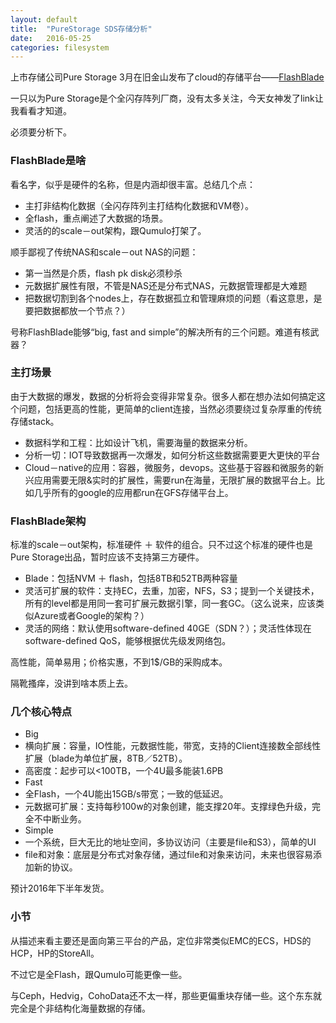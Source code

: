 ```yaml
---
layout: default
title:  "PureStorage SDS存储分析"
date:   2016-05-25
categories: filesystem
---
```


上市存储公司Pure Storage 3月在旧金山发布了cloud的存储平台——[FlashBlade](https://www.purestorage.com/company/news-and-events/press/ps_introduce_fb.html)

一只以为Pure Storage是个全闪存阵列厂商，没有太多关注，今天女神发了link让我看看才知道。

必须要分析下。

### FlashBlade是啥
看名字，似乎是硬件的名称，但是内涵却很丰富。总结几个点：

- 主打非结构化数据（全闪存阵列主打结构化数据和VM卷）。
- 全flash，重点阐述了大数据的场景。
- 灵活的的scale－out架构，跟Qumulo打架了。

顺手鄙视了传统NAS和scale－out NAS的问题：

- 第一当然是介质，flash pk disk必须秒杀
- 元数据扩展性有限，不管是NAS还是分布式NAS，元数据管理都是大难题
- 把数据切割到各个nodes上，存在数据孤立和管理麻烦的问题（看这意思，是要把数据都放一个节点？）

号称FlashBlade能够“big, fast and simple”的解决所有的三个问题。难道有核武器？

### 主打场景
由于大数据的爆发，数据的分析将会变得非常复杂。很多人都在想办法如何搞定这个问题，包括更高的性能，更简单的client连接，当然必须要绕过复杂厚重的传统存储stack。

- 数据科学和工程：比如设计飞机，需要海量的数据来分析。
- 分析一切：IOT导致数据再一次爆发，如何分析这些数据需要更大更快的平台
- Cloud－native的应用：容器，微服务，devops。这些基于容器和微服务的新兴应用需要无限&实时的扩展性，需要run在海量，无限扩展的数据平台上。比如几乎所有的google的应用都run在GFS存储平台上。

### FlashBlade架构
标准的scale－out架构，标准硬件 ＋ 软件的组合。只不过这个标准的硬件也是Pure Storage出品，暂时应该不支持第三方硬件。

- Blade：包括NVM ＋ flash，包括8TB和52TB两种容量
- 灵活可扩展的软件：支持EC，去重，加密，NFS，S3；提到一个关键技术，所有的level都是用同一套可扩展元数据引擎，同一套GC。（这么说来，应该类似Azure或者Google的架构？）
- 灵活的网络：默认使用software-defined 40GE（SDN？）；灵活性体现在software-defined QoS，能够根据优先级发网络包。

高性能，简单易用；价格实惠，不到1$/GB的采购成本。

隔靴搔痒，没讲到啥本质上去。

### 几个核心特点

- Big
 - 横向扩展：容量，IO性能，元数据性能，带宽，支持的Client连接数全部线性扩展（blade为单位扩展，8TB／52TB）。
 - 高密度：起步可以<100TB，一个4U最多能装1.6PB
- Fast
 - 全Flash，一个4U能出15GB/s带宽；一致的低延迟。
 - 元数据可扩展：支持每秒100w的对象创建，能支撑20年。支撑绿色升级，完全不中断业务。
- Simple
 - 一个系统，巨大无比的地址空间，多协议访问（主要是file和S3），简单的UI
 - file和对象：底层是分布式对象存储，通过file和对象来访问，未来也很容易添加新的协议。

预计2016年下半年发货。

### 小节
从描述来看主要还是面向第三平台的产品，定位非常类似EMC的ECS，HDS的HCP，HP的StoreAll。

不过它是全Flash，跟Qumulo可能更像一些。

与Ceph，Hedvig，CohoData还不太一样，那些更偏重块存储一些。这个东东就完全是个非结构化海量数据的存储。

